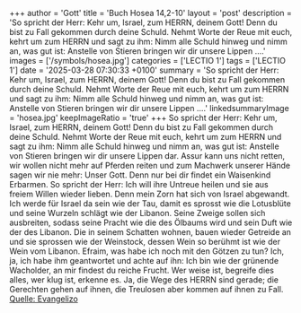 +++
author = 'Gott'
title = 'Buch Hosea 14,2-10'
layout = 'post'
description = 'So spricht der Herr: Kehr um, Israel, zum HERRN, deinem Gott! Denn du bist zu Fall gekommen durch deine Schuld. Nehmt Worte der Reue mit euch, kehrt um zum HERRN und sagt zu ihm: Nimm alle Schuld hinweg und nimm an, was gut ist: Anstelle von Stieren bringen wir dir unsere Lippen ....'
images = ['/symbols/hosea.jpg']
categories = ['LECTIO 1']
tags = ['LECTIO 1']
date = '2025-03-28 07:30:33 +0100'
summary = 'So spricht der Herr: Kehr um, Israel, zum HERRN, deinem Gott! Denn du bist zu Fall gekommen durch deine Schuld. Nehmt Worte der Reue mit euch, kehrt um zum HERRN und sagt zu ihm: Nimm alle Schuld hinweg und nimm an, was gut ist: Anstelle von Stieren bringen wir dir unsere Lippen ....'
linkedsummaryImage = 'hosea.jpg'
keepImageRatio = 'true'
+++
So spricht der Herr: Kehr um, Israel, zum HERRN, deinem Gott! Denn du bist zu Fall gekommen durch deine Schuld.
Nehmt Worte der Reue mit euch, kehrt um zum HERRN und sagt zu ihm: Nimm alle Schuld hinweg und nimm an, was gut ist: Anstelle von Stieren bringen wir dir unsere Lippen dar.<!--more-->
Assur kann uns nicht retten, wir wollen nicht mehr auf Pferden reiten und zum Machwerk unserer Hände sagen wir nie mehr: Unser Gott. Denn nur bei dir findet ein Waisenkind Erbarmen. So spricht der Herr:
Ich will ihre Untreue heilen und sie aus freiem Willen wieder lieben. Denn mein Zorn hat sich von Israel abgewandt.
Ich werde für Israel da sein wie der Tau, damit es sprosst wie die Lotusblüte und seine Wurzeln schlägt wie der Libanon.
Seine Zweige sollen sich ausbreiten, sodass seine Pracht wie die des Ölbaums wird und sein Duft wie der des Libanon.
Die in seinem Schatten wohnen, bauen wieder Getreide an und sie sprossen wie der Weinstock, dessen Wein so berühmt ist wie der Wein vom Libanon.
Efraim, was habe ich noch mit den Götzen zu tun? Ich, ja, ich habe ihm geantwortet und achte auf ihn: Ich bin wie der grünende Wacholder, an mir findest du reiche Frucht.
Wer weise ist, begreife dies alles, wer klug ist, erkenne es. Ja, die Wege des HERRN sind gerade; die Gerechten gehen auf ihnen, die Treulosen aber kommen auf ihnen zu Fall.<br> [Quelle: Evangelizo](https://evangeliumtagfuertag.org/DE/gospel)
